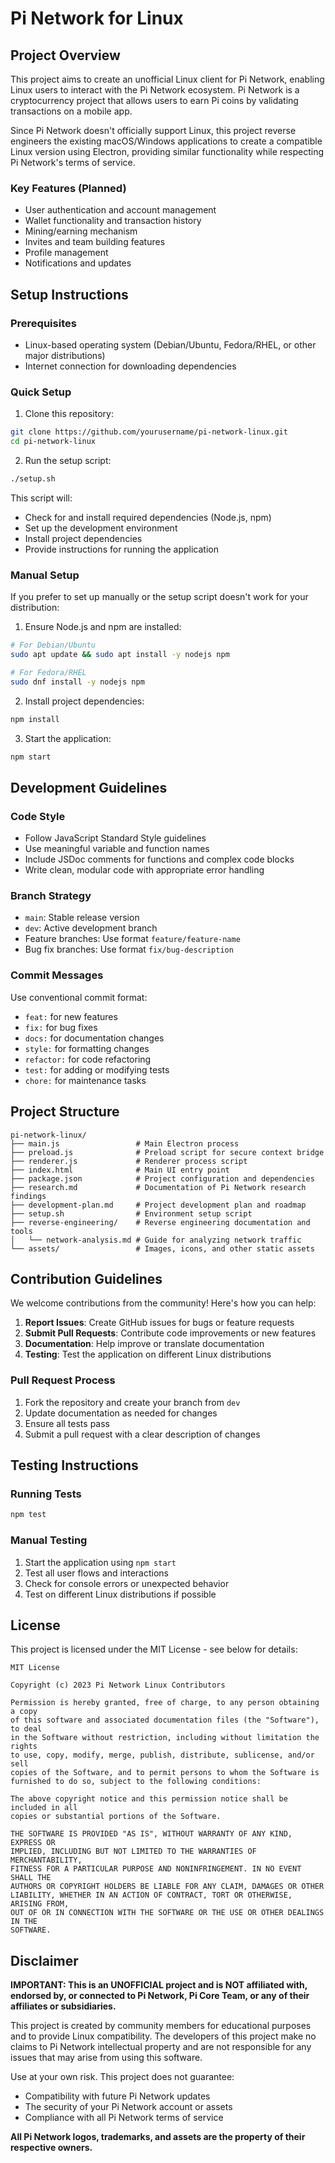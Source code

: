 # Pi Network for Linux

## Project Overview

This project aims to create an unofficial Linux client for Pi Network, enabling Linux users to interact with the Pi Network ecosystem. Pi Network is a cryptocurrency project that allows users to earn Pi coins by validating transactions on a mobile app.

Since Pi Network doesn't officially support Linux, this project reverse engineers the existing macOS/Windows applications to create a compatible Linux version using Electron, providing similar functionality while respecting Pi Network's terms of service.

### Key Features (Planned)

- User authentication and account management
- Wallet functionality and transaction history
- Mining/earning mechanism
- Invites and team building features
- Profile management
- Notifications and updates

## Setup Instructions

### Prerequisites

- Linux-based operating system (Debian/Ubuntu, Fedora/RHEL, or other major distributions)
- Internet connection for downloading dependencies

### Quick Setup

1. Clone this repository:
```bash
git clone https://github.com/yourusername/pi-network-linux.git
cd pi-network-linux
```

2. Run the setup script:
```bash
./setup.sh
```

This script will:
- Check for and install required dependencies (Node.js, npm)
- Set up the development environment
- Install project dependencies
- Provide instructions for running the application

### Manual Setup

If you prefer to set up manually or the setup script doesn't work for your distribution:

1. Ensure Node.js and npm are installed:
```bash
# For Debian/Ubuntu
sudo apt update && sudo apt install -y nodejs npm

# For Fedora/RHEL
sudo dnf install -y nodejs npm
```

2. Install project dependencies:
```bash
npm install
```

3. Start the application:
```bash
npm start
```

## Development Guidelines

### Code Style

- Follow JavaScript Standard Style guidelines
- Use meaningful variable and function names
- Include JSDoc comments for functions and complex code blocks
- Write clean, modular code with appropriate error handling

### Branch Strategy

- `main`: Stable release version
- `dev`: Active development branch
- Feature branches: Use format `feature/feature-name`
- Bug fix branches: Use format `fix/bug-description`

### Commit Messages

Use conventional commit format:
- `feat:` for new features
- `fix:` for bug fixes
- `docs:` for documentation changes
- `style:` for formatting changes
- `refactor:` for code refactoring
- `test:` for adding or modifying tests
- `chore:` for maintenance tasks

## Project Structure

```
pi-network-linux/
├── main.js                 # Main Electron process
├── preload.js              # Preload script for secure context bridge
├── renderer.js             # Renderer process script
├── index.html              # Main UI entry point
├── package.json            # Project configuration and dependencies
├── research.md             # Documentation of Pi Network research findings
├── development-plan.md     # Project development plan and roadmap
├── setup.sh                # Environment setup script
├── reverse-engineering/    # Reverse engineering documentation and tools
│   └── network-analysis.md # Guide for analyzing network traffic
└── assets/                 # Images, icons, and other static assets
```

## Contribution Guidelines

We welcome contributions from the community! Here's how you can help:

1. **Report Issues**: Create GitHub issues for bugs or feature requests
2. **Submit Pull Requests**: Contribute code improvements or new features
3. **Documentation**: Help improve or translate documentation
4. **Testing**: Test the application on different Linux distributions

### Pull Request Process

1. Fork the repository and create your branch from `dev`
2. Update documentation as needed for changes
3. Ensure all tests pass
4. Submit a pull request with a clear description of changes

## Testing Instructions

### Running Tests

```bash
npm test
```

### Manual Testing

1. Start the application using `npm start`
2. Test all user flows and interactions
3. Check for console errors or unexpected behavior
4. Test on different Linux distributions if possible

## License

This project is licensed under the MIT License - see below for details:

```
MIT License

Copyright (c) 2023 Pi Network Linux Contributors

Permission is hereby granted, free of charge, to any person obtaining a copy
of this software and associated documentation files (the "Software"), to deal
in the Software without restriction, including without limitation the rights
to use, copy, modify, merge, publish, distribute, sublicense, and/or sell
copies of the Software, and to permit persons to whom the Software is
furnished to do so, subject to the following conditions:

The above copyright notice and this permission notice shall be included in all
copies or substantial portions of the Software.

THE SOFTWARE IS PROVIDED "AS IS", WITHOUT WARRANTY OF ANY KIND, EXPRESS OR
IMPLIED, INCLUDING BUT NOT LIMITED TO THE WARRANTIES OF MERCHANTABILITY,
FITNESS FOR A PARTICULAR PURPOSE AND NONINFRINGEMENT. IN NO EVENT SHALL THE
AUTHORS OR COPYRIGHT HOLDERS BE LIABLE FOR ANY CLAIM, DAMAGES OR OTHER
LIABILITY, WHETHER IN AN ACTION OF CONTRACT, TORT OR OTHERWISE, ARISING FROM,
OUT OF OR IN CONNECTION WITH THE SOFTWARE OR THE USE OR OTHER DEALINGS IN THE
SOFTWARE.
```

## Disclaimer

**IMPORTANT: This is an UNOFFICIAL project and is NOT affiliated with, endorsed by, or connected to Pi Network, Pi Core Team, or any of their affiliates or subsidiaries.**

This project is created by community members for educational purposes and to provide Linux compatibility. The developers of this project make no claims to Pi Network intellectual property and are not responsible for any issues that may arise from using this software.

Use at your own risk. This project does not guarantee:
- Compatibility with future Pi Network updates
- The security of your Pi Network account or assets
- Compliance with all Pi Network terms of service

**All Pi Network logos, trademarks, and assets are the property of their respective owners.**

